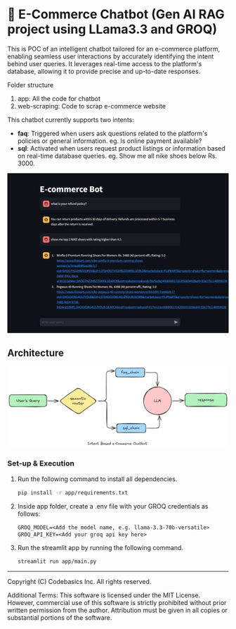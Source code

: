 # 💬 E-Commerce Chatbot (Gen AI RAG project using LLama3.3 and GROQ)

This is POC of an intelligent chatbot tailored for an e-commerce platform, enabling seamless user interactions by accurately identifying the intent behind user queries. It leverages real-time access to the platform's database, allowing it to provide precise and up-to-date responses.

Folder structure
1. app: All the code for chatbot
2. web-scraping: Code to scrap e-commerce website 

This chatbot currently supports two intents:

- **faq**: Triggered when users ask questions related to the platform's policies or general information. eg. Is online payment available?
- **sql**: Activated when users request product listings or information based on real-time database queries. eg. Show me all nike shoes below Rs. 3000.


![product screenshot](resources/product-ss.png)


## Architecture
![architecture diagram of the e-commerce chatbot](resources/architecture-diagram.png)


### Set-up & Execution

1. Run the following command to install all dependencies. 

    ```bash
    pip install -r app/requirements.txt
    ```

1. Inside app folder, create a .env file with your GROQ credentials as follows:
    ```text
    GROQ_MODEL=<Add the model name, e.g. llama-3.3-70b-versatile>
    GROQ_API_KEY=<Add your groq api key here>
    ```

1. Run the streamlit app by running the following command.

    ```bash
    streamlit run app/main.py
    ```

---

Copyright (C) Codebasics Inc. All rights reserved.

Additional Terms: This software is licensed under the MIT License. However, commercial use of this software is strictly prohibited without prior written permission from the author. Attribution must be given in all copies or substantial portions of the software.
